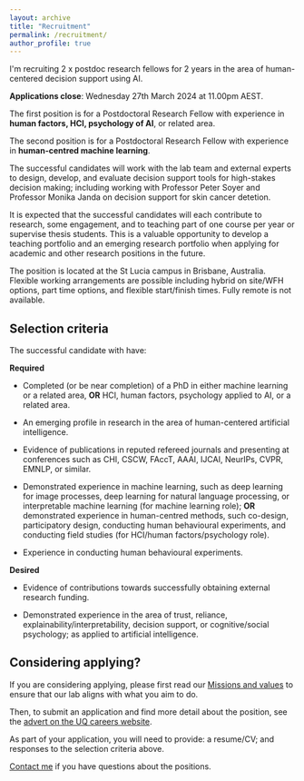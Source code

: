 ```yaml
---
layout: archive
title: "Recruitment"
permalink: /recruitment/
author_profile: true
---
```



I'm recruiting 2 x postdoc research fellows for 2 years in the area of human-centered decision support using AI.

**Applications close**: Wednesday 27th March 2024 at 11.00pm AEST.

The first position is for a Postdoctoral Research Fellow with experience in **human factors, HCI, psychology of AI**, or related area.

The second position is for a Postdoctoral Research Fellow with experience in **human-centred machine learning**. 

The successful candidates will work with the lab team and external experts to design, develop, and evaluate decision support tools for high-stakes decision making; including  working with Professor Peter Soyer and Professor Monika Janda on decision support for skin cancer detetion. 

It is expected that the successful candidates will each contribute to research, some engagement, and to teaching part of one course per year or supervise thesis students. This is a valuable opportunity to develop a teaching portfolio and an emerging research portfolio when applying for academic and other research positions in the future.

The position is located at the St Lucia campus in Brisbane, Australia. Flexible working arrangements are possible including hybrid on site/WFH options, part time options, and flexible start/finish times. Fully remote is not available.

## Selection criteria

The successful candidate with have:

**Required**

- Completed (or be near completion) of a PhD in either machine learning or a related area, **OR** HCI, human factors, psychology applied to AI, or a related area.

- An emerging profile in research in the area of human-centered artificial intelligence.

- Evidence of publications in reputed refereed journals and presenting at conferences such as CHI, CSCW, FAccT, AAAI, IJCAI, NeurIPs, CVPR, EMNLP, or similar.

- Demonstrated experience in machine learning, such as deep learning for image processes, deep learning for natural language processing, or interpretable machine learning (for machine learning role); **OR** demonstrated experience in human-centred methods, such co-design, participatory design, conducting human behavioural experiments, and conducting field studies (for HCI/human factors/psychology role).

- Experience in conducting human behavioural experiments.

**Desired**

- Evidence of contributions towards successfully obtaining external research funding.

- Demonstrated experience in the area of trust, reliance, explainability/interpretability, decision support, or cognitive/social psychology; as applied to artificial intelligence.

## Considering applying?

If you are considering applying, please first read our [Missions and values](/mission_and_values.md) to ensure that our lab aligns with what you aim to do.

Then, to submit an application and find more detail about the position, see the [advert on the UQ careers website](https://uq.wd3.myworkdayjobs.com/uqcareers/job/St-Lucia-Campus/Research-fellow-in-Human-Centred-AI-for-Decision-Support_R-36188-1).

As part of your application, you will need to provide: a resume/CV; and responses to the selection criteria above.

[Contact me](mailto:timothy.miller@uq.edu.au) if you have questions about the positions.
